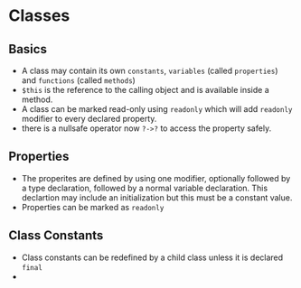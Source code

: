 # Classes #
## Basics ##
* A class may contain its own `constants`, `variables` (called `properties`) and `functions` (called `methods`)
* `$this` is the reference to the calling object and is available inside a method.
* A class can be marked read-only using `readonly` which will add `readonly` modifier to every declared property.
* there is a nullsafe operator now `?->?` to access the property safely.

## Properties ##
* The properites are defined by using one modifier, optionally followed by a type declaration, followed by a normal variable declaration. This declartion may include an initialization but this must be a constant value.
* Properties can be marked as `readonly`

## Class Constants ##
* Class constants can be redefined by a child class unless it is declared `final`
*